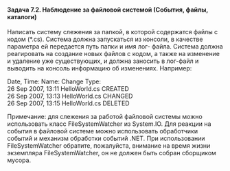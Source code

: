 <h4>Задача 7.2. Наблюдение за файловой системой (События, файлы, каталоги)</h4>
<p>Написать систему слежения за папкой, в которой содержатся файлы с кодом (*.cs). Система должна запускаться из консоли, в качестве параметра ей передается путь папки и имя лог- файла. Система должна реагировать на создание новых файлов с кодом, а также на изменение и удаление уже существующих, и должна заносить в лог-файл и выводить на консоль информацию об изменениях. Например:
<p>Date, Time:            Name:           Change Type:
<br>26 Sep 2007, 13:11    HelloWorld.cs   CREATED
<br>26 Sep 2007, 13:13    HelloWorld.cs   CHANGED
<br>26 Sep 2007, 13:15    HelloWorld.cs   DELETED
<p>Примечание: для слежения за работой файловой системы можно использовать класс FileSystemWatcher из System.IO. Для реакции на события в файловой системе можно использовать обработчики событий и механизм обработки событий .NET. При использовании FileSystemWatcher обратите, пожалуйста, внимание на время жизни экземпляра FileSystemWatcher, он не должен быть собран сборщиком мусора.
